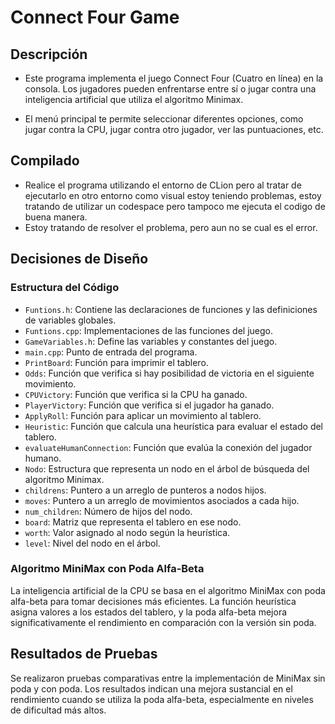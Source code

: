 # Connect Four Game

## Descripción
- Este programa implementa el juego Connect Four (Cuatro en línea) en la consola. Los jugadores pueden enfrentarse entre sí o jugar contra una inteligencia artificial que utiliza el algoritmo Minimax.

- El menú principal te permite seleccionar diferentes opciones, como jugar contra la CPU, jugar contra otro jugador, ver las puntuaciones, etc.
## Compilado 
- Realice el programa utilizando el entorno de CLion pero al tratar de ejecutarlo en otro entorno como visual estoy teniendo problemas, estoy tratando de utilizar un codespace pero tampoco me ejecuta el codigo de buena manera.
- Estoy tratando de resolver el problema, pero aun no se cual es el error.
## Decisiones de Diseño
### Estructura del Código
- `Funtions.h`: Contiene las declaraciones de funciones y las definiciones de variables globales.
- `Funtions.cpp`: Implementaciones de las funciones del juego.
- `GameVariables.h`: Define las variables y constantes del juego.
- `main.cpp`: Punto de entrada del programa.
- `PrintBoard`: Función para imprimir el tablero.
- `Odds`: Función que verifica si hay posibilidad de victoria en el siguiente movimiento.
- `CPUVictory`: Función que verifica si la CPU ha ganado.
- `PlayerVictory`: Función que verifica si el jugador ha ganado.
- `ApplyRoll`: Función para aplicar un movimiento al tablero.
- `Heuristic`: Función que calcula una heurística para evaluar el estado del tablero.
- `evaluateHumanConnection`: Función que evalúa la conexión del jugador humano.
- `Nodo`: Estructura que representa un nodo en el árbol de búsqueda del algoritmo Minimax.
- `childrens`: Puntero a un arreglo de punteros a nodos hijos.
- `moves`: Puntero a un arreglo de movimientos asociados a cada hijo.
- `num_children`: Número de hijos del nodo.
- `board`: Matriz que representa el tablero en ese nodo.
- `worth`: Valor asignado al nodo según la heurística.
- `level`: Nivel del nodo en el árbol.

### Algoritmo MiniMax con Poda Alfa-Beta
La inteligencia artificial de la CPU se basa en el algoritmo MiniMax con poda alfa-beta para tomar decisiones más eficientes. 
La función heurística asigna valores a los estados del tablero, y la poda alfa-beta mejora significativamente el rendimiento en comparación con la versión sin poda.

## Resultados de Pruebas
Se realizaron pruebas comparativas entre la implementación de MiniMax sin poda y con poda.
Los resultados indican una mejora sustancial en el rendimiento cuando se utiliza la poda alfa-beta, especialmente en niveles de dificultad más altos.


